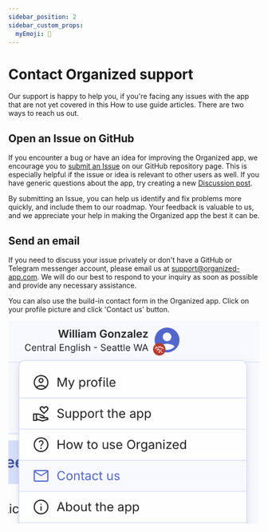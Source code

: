 ```yaml
---
sidebar_position: 2
sidebar_custom_props:
  myEmoji: 📧
---
```


# Contact Organized support

Our support is happy to help you, if you're facing any issues with the app that are not yet covered in this How to use guide articles. There are two ways to reach us out.

## Open an Issue on GitHub

If you encounter a bug or have an idea for improving the Organized app, we encourage you to [submit an Issue](https://github.com/sws2apps/organized-app/issues/new/choose) on our GitHub repository page. This is especially helpful if the issue or idea is relevant to other users as well. If you have generic questions about the app, try creating a new [Discussion post](https://github.com/sws2apps/organized-app/discussions).

By submitting an Issue, you can help us identify and fix problems more quickly, and include them to our roadmap. Your feedback is valuable to us, and we appreciate your help in making the Organized app the best it can be.

## Send an email

If you need to discuss your issue privately or don't have a GitHub or Telegram messenger account, please email us at [support@organized-app.com](mailto:support@organized-app.com). We will do our best to respond to your inquiry as soon as possible and provide any necessary assistance.

You can also use the build-in contact form in the Organized app. Click on your profile picture and click 'Contact us' button.

![Contact Organized app support team directly from the application](./img/contact-support.png)